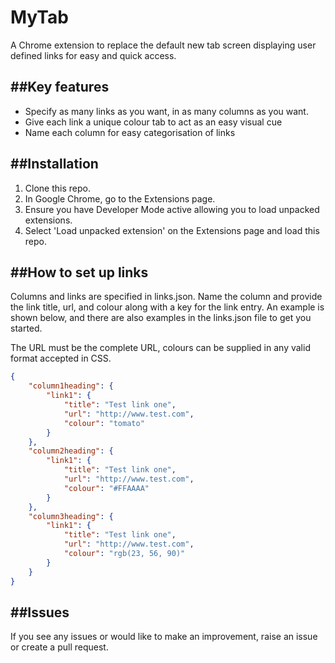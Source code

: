 MyTab
===========
A Chrome extension to replace the default new tab screen displaying user defined links for easy and quick access.


##Key features
------------

 * Specify as many links as you want, in as many columns as you want.
 * Give each link a unique colour tab to act as an easy visual cue
 * Name each column for easy categorisation of links

##Installation
---------------------
1. Clone this repo.
2. In Google Chrome, go to the Extensions page.
3. Ensure you have Developer Mode active allowing you to load unpacked extensions.
4. Select 'Load unpacked extension' on the Extensions page and load this repo.

##How to set up links        
---------------------
Columns and links are specified in links.json. Name the column and provide the link title, url, and colour along with a key for the link entry. An example is shown below, and there are also examples in the links.json file to get you started.

The URL must be the complete URL, colours can be supplied in any valid format accepted in CSS.


```js:links.json
{
	"column1heading": {
		"link1": {
			"title": "Test link one",
			"url": "http://www.test.com",
			"colour": "tomato"
		}
	},
	"column2heading": {
		"link1": {
			"title": "Test link one",
			"url": "http://www.test.com",
			"colour": "#FFAAAA"
		}
	},
	"column3heading": {
		"link1": {
			"title": "Test link one",
			"url": "http://www.test.com",
			"colour": "rgb(23, 56, 90)"
		}
	}
}
```

##Issues
-------------
If you see any issues or would like to make an improvement, raise an issue or create a pull request.
